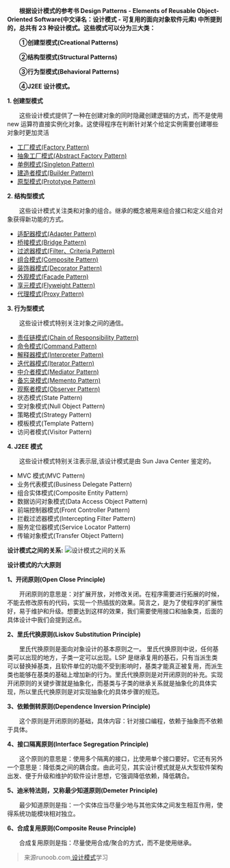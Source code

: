 **&emsp;&emsp;根据设计模式的参考书 Design Patterns - Elements of Reusable Object-Oriented Software(中文译名：设计模式 - 可复用的面向对象软件元素) 中所提到的，总共有 23 种设计模式。这些模式可以分为三大类：**

**&emsp;&emsp;①创建型模式(Creational Patterns)**

**&emsp;&emsp;②结构型模式(Structural Patterns)**

**&emsp;&emsp;③行为型模式(Behavioral Patterns)**

**&emsp;&emsp;④J2EE 设计模式。**

**1. 创建型模式**

&emsp;&emsp;这些设计模式提供了一种在创建对象的同时隐藏创建逻辑的方式，而不是使用 new 运算符直接实例化对象。这使得程序在判断针对某个给定实例需要创建哪些对象时更加灵活
* [工厂模式(Factory Pattern)](https://github.com/FreedomFlySoftware/Design-pattern/tree/master/src/main/java/com/zxd/learning/designpattern/factory)
* [抽象工厂模式(Abstract Factory Pattern)](https://github.com/FreedomFlySoftware/Design-pattern/tree/master/src/main/java/com/zxd/learning/designpattern/abstractfactory)
* [单例模式(Singleton Pattern)](https://github.com/FreedomFlySoftware/Design-pattern/tree/master/src/main/java/com/zxd/learning/designpattern/singleton)
* [建造者模式(Builder Pattern)](https://github.com/FreedomFlySoftware/Design-pattern/tree/master/src/main/java/com/zxd/learning/designpattern/builder)
* [原型模式(Prototype Pattern)](https://github.com/FreedomFlySoftware/Design-pattern/tree/master/src/main/java/com/zxd/learning/designpattern/prototype)

**2. 结构型模式**

&emsp;&emsp;这些设计模式关注类和对象的组合。继承的概念被用来组合接口和定义组合对象获得新功能的方式。
* [适配器模式(Adapter Pattern)](https://github.com/FreedomFlySoftware/Design-pattern/tree/master/src/main/java/com/zxd/learning/designpattern/adapter)
* [桥接模式(Bridge Pattern)](https://github.com/FreedomFlySoftware/Design-pattern/tree/master/src/main/java/com/zxd/learning/designpattern/bridge)
* [过滤器模式(Filter、Criteria Pattern)](https://github.com/FreedomFlySoftware/Design-pattern/tree/master/src/main/java/com/zxd/learning/designpattern/filter)
* [组合模式(Composite Pattern)](https://github.com/FreedomFlySoftware/Design-pattern/tree/master/src/main/java/com/zxd/learning/designpattern/composite)
* [装饰器模式(Decorator Pattern)](https://github.com/FreedomFlySoftware/Design-pattern/tree/master/src/main/java/com/zxd/learning/designpattern/decorator)
* [外观模式(Facade Pattern)](https://github.com/FreedomFlySoftware/Design-pattern/tree/master/src/main/java/com/zxd/learning/designpattern/facade)
* [享元模式(Flyweight Pattern)](https://github.com/FreedomFlySoftware/Design-pattern/tree/master/src/main/java/com/zxd/learning/designpattern/flyweight)
* [代理模式(Proxy Pattern)](https://github.com/FreedomFlySoftware/Design-pattern/tree/master/src/main/java/com/zxd/learning/designpattern/proxy)

**3. 行为型模式**

&emsp;&emsp;这些设计模式特别关注对象之间的通信。
* [责任链模式(Chain of Responsibility Pattern)](https://github.com/FreedomFlySoftware/Design-pattern/tree/master/src/main/java/com/zxd/learning/designpattern/chain)
* [命令模式(Command Pattern)](https://github.com/FreedomFlySoftware/Design-pattern/tree/master/src/main/java/com/zxd/learning/designpattern/command)
* [解释器模式(Interpreter Pattern)](https://github.com/FreedomFlySoftware/Design-pattern/tree/master/src/main/java/com/zxd/learning/designpattern/interpreter)
* [迭代器模式(Iterator Pattern)](https://github.com/FreedomFlySoftware/Design-pattern/tree/master/src/main/java/com/zxd/learning/designpattern/iterator)
* [中介者模式(Mediator Pattern)](https://github.com/FreedomFlySoftware/Design-pattern/tree/master/src/main/java/com/zxd/learning/designpattern/mediator)
* [备忘录模式(Memento Pattern)](https://github.com/FreedomFlySoftware/Design-pattern/tree/master/src/main/java/com/zxd/learning/designpattern/memento)
* [观察者模式(Observer Pattern)](https://github.com/FreedomFlySoftware/Design-pattern/tree/master/src/main/java/com/zxd/learning/designpattern/observer)
* 状态模式(State Pattern)
* 空对象模式(Null Object Pattern)
* 策略模式(Strategy Pattern)
* 模板模式(Template Pattern)
* 访问者模式(Visitor Pattern)

**4. J2EE 模式**

&emsp;&emsp;这些设计模式特别关注表示层,该设计模式是由 Sun Java Center 鉴定的。
* MVC 模式(MVC Pattern)
* 业务代表模式(Business Delegate Pattern)
* 组合实体模式(Composite Entity Pattern)
* 数据访问对象模式(Data Access Object Pattern)
* 前端控制器模式(Front Controller Pattern)
* 拦截过滤器模式(Intercepting Filter Pattern)
* 服务定位器模式(Service Locator Pattern)
* 传输对象模式(Transfer Object Pattern)

**设计模式之间的关系:**
![设计模式之间的关系](https://raw.githubusercontent.com/FreedomFlySoftware/Markdown/master/images/designPattern/the-relationship-between-design-patterns.jpg)

**设计模式的六大原则**

**1、开闭原则(Open Close Principle)**

&emsp;&emsp;开闭原则的意思是：对扩展开放，对修改关闭。在程序需要进行拓展的时候，不能去修改原有的代码，实现一个热插拔的效果。简言之，是为了使程序的扩展性好，易于维护和升级。想要达到这样的效果，我们需要使用接口和抽象类，后面的具体设计中我们会提到这点。

**2、里氏代换原则(Liskov Substitution Principle)**

&emsp;&emsp;里氏代换原则是面向对象设计的基本原则之一。 里氏代换原则中说，任何基类可以出现的地方，子类一定可以出现。LSP 是继承复用的基石，只有当派生类可以替换掉基类，且软件单位的功能不受到影响时，基类才能真正被复用，而派生类也能够在基类的基础上增加新的行为。里氏代换原则是对开闭原则的补充。实现开闭原则的关键步骤就是抽象化，而基类与子类的继承关系就是抽象化的具体实现，所以里氏代换原则是对实现抽象化的具体步骤的规范。

**3、依赖倒转原则(Dependence Inversion Principle)**

&emsp;&emsp;这个原则是开闭原则的基础，具体内容：针对接口编程，依赖于抽象而不依赖于具体。

**4、接口隔离原则(Interface Segregation Principle)**

&emsp;&emsp;这个原则的意思是：使用多个隔离的接口，比使用单个接口要好。它还有另外一个意思是：降低类之间的耦合度。由此可见，其实设计模式就是从大型软件架构出发、便于升级和维护的软件设计思想，它强调降低依赖，降低耦合。

**5、迪米特法则，又称最少知道原则(Demeter Principle)**

&emsp;&emsp;最少知道原则是指：一个实体应当尽量少地与其他实体之间发生相互作用，使得系统功能模块相对独立。

**6、合成复用原则(Composite Reuse Principle)**

&emsp;&emsp;合成复用原则是指：尽量使用合成/聚合的方式，而不是使用继承。


>来源runoob.com[ 设计模式](http://www.runoob.com/design-pattern/design-pattern-intro.html)学习
